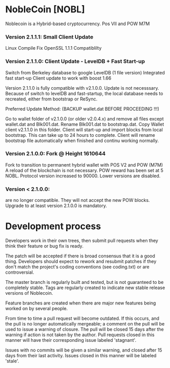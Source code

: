 
# NobleCoin [NOBL] #

Noblecoin is a Hybrid-based cryptocurrency. Pos VII and POW M7M 


### Version 2.1.1.1: Small Client Update
Linux Compile Fix
OpenSSL 1.1.1 Compatiblilty

### Version 2.1.1.0: Client Update - LevelDB + Fast Start-up
Switch from Berkeley database to google LevelDB (1 file version)
Integrated fast start-up
Client update to work with boost 1.66

Version 2.1.1.0 is fully compatible with v2.1.0.0. Update is not necesssary.
Because of switch to levelDB and fast-startup, the local database needs to recreated, 
either from bootstrap or ReSync.

Preferred Update Method: (BACKUP wallet.dat BEFORE PROCEEDING !!!)

Go to wallet folder of v2.1.0.0 (or older v2.0.4.x) and remove all files except wallet.dat and Blk001.dat. Rename Blk001.dat to bootstrap.dat. Copy Wallet client v2.1.1.0 in this folder. Client will start-up and import blocks from local bootstrap. This can take up to 24 hours to complete. Client will rename bootstrap file automatically when finished and continu working normally.

### Version 2.1.0.0: Fork @ Height 1610644
Fork to transition to permanent hybrid wallet with POS V2 and POW (M7M) 
A reload of the blockchain is not necessary.
POW reward has been set at 5 NOBL.
Protocol version increased to 90000. Lower versions are disabled.


### Version < 2.1.0.0:
are no longer compatible. They will not accept the new POW blocks.
Upgrade to at least version 2.1.0.0 is mandatory.






Development process
===========================

Developers work in their own trees, then submit pull requests when
they think their feature or bug fix is ready.

The patch will be accepted if there is broad consensus that it is a
good thing.  Developers should expect to rework and resubmit patches
if they don't match the project's coding conventions (see coding.txt)
or are controversial.

The master branch is regularly built and tested, but is not guaranteed
to be completely stable. Tags are regularly created to indicate new
stable release versions of Noblecoin.

Feature branches are created when there are major new features being
worked on by several people.

From time to time a pull request will become outdated. If this occurs, and
the pull is no longer automatically mergeable; a comment on the pull will
be used to issue a warning of closure. The pull will be closed 15 days
after the warning if action is not taken by the author. Pull requests closed
in this manner will have their corresponding issue labeled 'stagnant'.

Issues with no commits will be given a similar warning, and closed after
15 days from their last activity. Issues closed in this manner will be 
labeled 'stale'.
